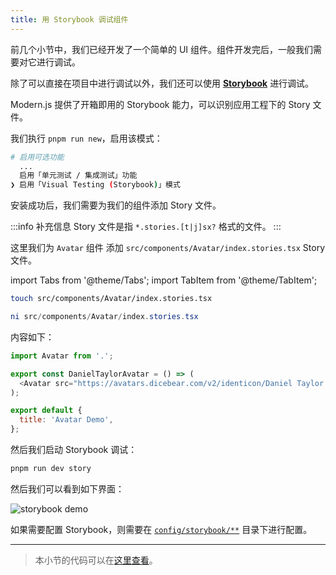 ```yaml
---
title: ​用 Storybook 调试组件
---
```


前几个小节中，我们已经开发了一个简单的 UI 组件。组件开发完后，一般我们需要对它进行调试。

除了可以直接在项目中进行调试以外，我们还可以使用 [**Storybook**](https://storybook.js.org/) 进行调试。

Modern.js 提供了开箱即用的 Storybook 能力，可以识别应用工程下的 Story 文件。

我们执行 `pnpm run new`，启用该模式：

```bash
# 启用可选功能
  ...
  启用「单元测试 / 集成测试」功能
❯ 启用「Visual Testing (Storybook)」模式
```

安装成功后，我们需要为我们的组件添加 Story 文件。

:::info 补充信息
Story 文件是指 `*.stories.[t|j]sx?` 格式的文件。
:::

这里我们为 `Avatar` 组件 添加 `src/components/Avatar/index.stories.tsx` Story 文件。

import Tabs from '@theme/Tabs';
import TabItem from '@theme/TabItem';

<Tabs>
<TabItem value="macOS" label="macOS" default>

```bash
touch src/components/Avatar/index.stories.tsx
```

</TabItem>
<TabItem value="Windows" label="Windows">

```powershell
ni src/components/Avatar/index.stories.tsx
```

</TabItem>
</Tabs>

内容如下：

``` javascript
import Avatar from '.';

export const DanielTaylorAvatar = () => (
  <Avatar src="https://avatars.dicebear.com/v2/identicon/Daniel Taylor.svg" />
);

export default {
  title: 'Avatar Demo',
};
```

然后我们启动 Storybook 调试：

``` bash
pnpm run dev story
```

然后我们可以看到如下界面：

![storybook demo](https://lf3-static.bytednsdoc.com/obj/eden-cn/aphqeh7uhohpquloj/modern-js/docs/06/mwa-storybook-demo.png)

如果需要配置 Storybook，则需要在 [`config/storybook/**`](/docs/apis/hooks/mwa/config/storybook) 目录下进行配置。

---

> 本小节的代码可以在[这里查看](https://github.com/modern-js-dev/modern-js-examples/tree/main/tutorials/c06/hello-modern-5)。

